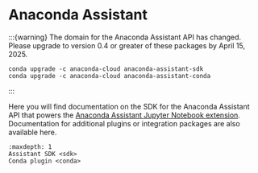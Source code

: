 # Anaconda Assistant

:::{warning}
The domain for the Anaconda Assistant API has changed. Please upgrade to version 0.4 or greater of these packages by April 15, 2025.

```
conda upgrade -c anaconda-cloud anaconda-assistant-sdk
conda upgrade -c anaconda-cloud anaconda-assistant-conda
```
:::

Here you will find documentation on the SDK for the Anaconda Assistant API that powers the
[Anaconda Assistant Jupyter Notebook extension](https://docs.anaconda.com/anaconda-notebooks/anaconda-assistant/).
Documentation for additional plugins or integration packages are also available here.

```{toctree}
:maxdepth: 1
Assistant SDK <sdk>
Conda plugin <conda>
```

